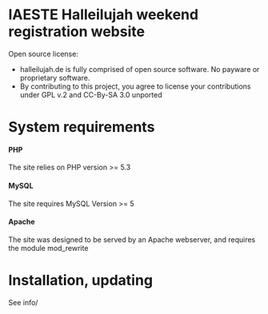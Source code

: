 # IAESTE Halleilujah weekend registration website

Open source license:

- halleilujah.de is fully comprised of open source software. No payware or proprietary software.
- By contributing to this project, you agree to license your contributions under GPL v.2 and CC-By-SA 3.0 unported

# System requirements #

#### PHP ####
The site relies on PHP version >= 5.3

#### MySQL ####
The site requires MySQL Version >= 5

#### Apache ####

The site was designed to be served by an Apache webserver, and requires the module mod_rewrite

# Installation, updating

See info/
